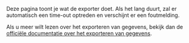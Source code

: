 Deze pagina toont je wat de exporter doet. Als het lang duurt, zal er automatisch een time-out optreden en verschijnt er een foutmelding.

Als u meer wilt lezen over het exporteren van gegevens, bekijk dan de [officiële documentatie over het exporteren van gegevens](https://firefly-iii.readthedocs.io/en/latest/import/export.html).